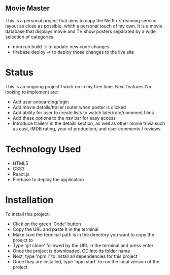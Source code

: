 ## Movie Master

This is a personal project that aims to copy the Netflix streaming service layout as close as possible, whith a personal touch of my own. It is a movie database that displays movie and TV show posters separated by a wide selection of categories. 

- npm run build -> to update new code changes 
- firebase deploy -> to deploy those changes to the live site


# Status

This is an ongoing project I work on in my free time. Next features I'm looking to implement are:

- Add user onboarding/login
- Add movie details/trailer router when poster is clicked
- Add ability for user to create lists to watch later/rate/comment films
- Add these options to the nav bar for easy access
- Introduce trailers in the details section, as well as other movie trivia such as cast, IMDB rating, year of production, and user comments / reviews

# Technology Used

- HTML5
- CSS3
- React.js
- Firebase to deploy the application

# Installation

To install this project:
- Click on the green 'Code' button 
- Copy the URL and paste it in the terminal
- Make sure the terminal path is in the directory you want to copy the proejct to
- Type 'git clone' followed by the URL in the terminal and press enter
- Once the project is downloaded, CD into its folder name
- Next, type 'npm i' to install all dependencies for this project
- Once they are installed, type 'npm start' to run the local version of the project 



